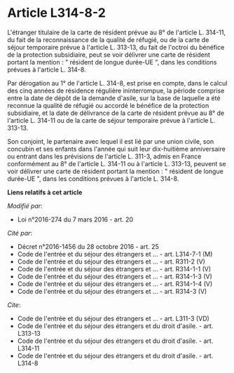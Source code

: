 # Article L314-8-2

L'étranger titulaire de la carte de résident prévue au 8° de l'article L. 314-11, du fait de la reconnaissance de la qualité
de réfugié, ou de la carte de séjour temporaire prévue à l'article L. 313-13, du fait de l'octroi du bénéfice de la
protection subsidiaire, peut se voir délivrer une carte de résident portant la mention : " résident de longue durée-UE ",
dans les conditions prévues à l'article L. 314-8. 

Par dérogation au 1° de l'article L. 314-8, est prise en compte, dans le calcul des cinq années de résidence régulière
ininterrompue, la période comprise entre la date de dépôt de la demande d'asile, sur la base de laquelle a été reconnue la
qualité de réfugié ou accordé le bénéfice de la protection subsidiaire, et la date de délivrance de la carte de résident
prévue au 8° de l'article L. 314-11 ou de la carte de séjour temporaire prévue à l'article L. 313-13. 

Son conjoint, le partenaire avec lequel il est lié par une union civile, son concubin et ses enfants dans l'année qui suit
leur dix-huitième anniversaire ou entrant dans les prévisions de l'article L. 311-3, admis en France conformément au 8° de
l'article L. 314-11 ou à l'article L. 313-13, peuvent se voir délivrer une carte de résident portant la mention : " résident
de longue durée-UE ", dans les conditions prévues à l'article L. 314-8.

**Liens relatifs à cet article**

_Modifié par_:

  - Loi n°2016-274 du 7 mars 2016 - art. 20

_Cité par_:

  - Décret n°2016-1456 du 28 octobre 2016 - art. 25
  - Code de l'entrée et du séjour des étrangers et ... - art. L314-7-1 (M)
  - Code de l'entrée et du séjour des étrangers et ... - art. R311-2 (V)
  - Code de l'entrée et du séjour des étrangers et ... - art. R314-1-1 (V)
  - Code de l'entrée et du séjour des étrangers et ... - art. R314-1-3 (V)
  - Code de l'entrée et du séjour des étrangers et ... - art. R314-1-4 (V)
  - Code de l'entrée et du séjour des étrangers et ... - art. R314-3 (V)

_Cite_:

  - Code de l'entrée et du séjour des étrangers et ... - art. L311-3 (VD)
  - Code de l'entrée et du séjour des étrangers et du droit d'asile. - art. L313-13
  - Code de l'entrée et du séjour des étrangers et du droit d'asile. - art. L314-11
  - Code de l'entrée et du séjour des étrangers et du droit d'asile. - art. L314-8
